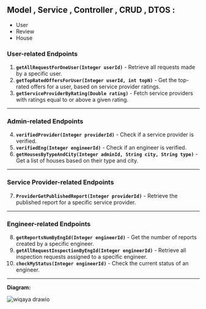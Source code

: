 ## Model , Service , Controller , CRUD , DTOS : 
* User
* Review
* House


### **User-related Endpoints**
1. **`getAllRequestForOneUser(Integer userId)`** - Retrieve all requests made by a specific user.  
2. **`getTopRatedOffersForUser(Integer userId, int topN)`** - Get the top-rated offers for a user, based on service provider ratings.  
3. **`getServiceProviderByRating(Double rating)`** - Fetch service providers with ratings equal to or above a given rating.

---

### **Admin-related Endpoints**
4. **`verifiedProvider(Integer providerId)`** - Check if a service provider is verified.  
5. **`verifiedEng(Integer engineerId)`** - Check if an engineer is verified.  
6. **`getHousesByTypeAndCity(Integer adminId, String city, String type)`** - Get a list of houses based on their type and city.

---

### **Service Provider-related Endpoints**
7. **`ProviderGetPublishedReport(Integer providerId)`** - Retrieve the published report for a specific service provider.

---

### **Engineer-related Endpoints**
8. **`getReportsNumByEngId(Integer engineerId)`** - Get the number of reports created by a specific engineer.  
9. **`getAllRequestInspectionByEngId(Integer engineerId)`** - Retrieve all inspection requests assigned to a specific engineer.  
10. **`checkMyStatus(Integer engineerId)`** - Check the current status of an engineer.

---

**Diagram:**

![wiqaya drawio](https://github.com/user-attachments/assets/6f8e7a7c-b2da-4fd5-8e3f-38b716dd97dd)
